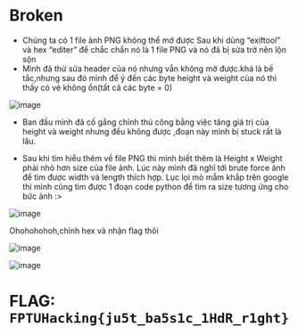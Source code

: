 # Broken

- Chúng ta có 1 file ảnh PNG không thể mớ được
Sau khi dùng “exiftool” và hex “editer” để chắc chắn nó là 1 file PNG và nó đã bị sửa trở nên lộn sộn
- Mình đã thử sửa header của nó nhưng vẫn không mở được.khá là bế tắc,nhưng sau đó mình để ý đến các byte height và weight của nó thì thấy có vẻ không ổn(tất cả các byte = 0)

![image](https://user-images.githubusercontent.com/95273832/175828081-52907656-8ab6-4044-b6a6-ec91d312fb55.png)

- Ban đầu mình đã cố gắng chỉnh thủ công bằng việc tăng giá trị của height và weight nhưng đều không được ,đoạn này mình bị stuck rất là lâu.

- Sau khi tìm hiểu thêm về file PNG thì mình biết thêm là Height x Weight phải nhỏ hơn size của file ảnh. Lúc này mình đã nghĩ tới brute force ảnh để tìm được width và length thích hợp. Lục lọi mò mẫm khắp trên google thì mình cũng tìm được 1 đoạn code python để tìm ra size tương ứng cho bức ảnh :>

![image](https://user-images.githubusercontent.com/95273832/175828121-89f512c2-b210-42f9-8535-9769fb106e86.png)



Ohohohohoh,chỉnh hex và nhận flag thôi

![image](https://user-images.githubusercontent.com/95273832/175828139-6c398227-819e-4b61-87e6-7f43c5d13f76.png)

![image](https://user-images.githubusercontent.com/95273832/175828147-2c3880cf-9031-42ef-97cf-238d04813709.png)


# FLAG: `FPTUHacking{ju5t_ba5s1c_1HdR_r1ght}`

